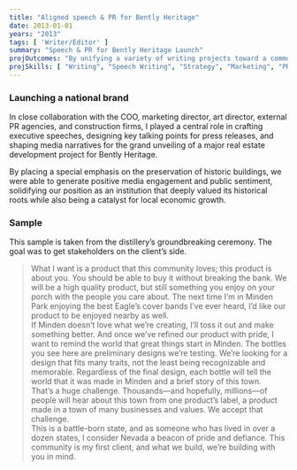 ```yaml
---
title: "Aligned speech & PR for Bently Heritage"
date: 2013-01-01
years: "2013"
tags: [ 'Writer/Editor' ]
summary: "Speech & PR for Bently Heritage Launch"
projOutcomes: "By unifying a variety of writing projects toward a common goal, I was able to help a company build goodwill and achieve long-term goals."
projSkills: [ "Writing", "Speech Writing", "Strategy", "Marketing", "PR" ]
---
```


### Launching a national brand

In close collaboration with the COO, marketing director, art director, external PR agencies, and construction firms, I played a central role in crafting executive speeches, designing key talking points for press releases, and shaping media narratives for the grand unveiling of a major real estate development project for Bently Heritage.

By placing a special emphasis on the preservation of historic buildings, we were able to generate positive media engagement and public sentiment, solidifying our position as an institution that deeply valued its historical roots while also being a catalyst for local economic growth.

### Sample

This sample is taken from the distillery&rsquo;s groundbreaking ceremony. The goal was to get stakeholders on the client&rsquo;s side. 

> What I want is a product that this community loves; this product is about you. You should be able to buy it without breaking the bank. We will be a high quality product, but still something you enjoy on your porch with the people you care about. The next time I’m in Minden Park enjoying the best Eagle’s cover bands I’ve ever heard, I’d like our product to be enjoyed nearby as well.   
> If Minden doesn’t love what we’re creating, I’ll toss it out and make something better. And once we’ve refined our product with pride, I want to remind the world that great things start in Minden. 
> The bottles you see here are preliminary designs we’re testing. We’re looking for a design that fits many traits, not the least being recognizable and memorable. 
> Regardless of the final design, each bottle will tell the world that it was made in Minden and a brief story of this town.  
> That’s a huge challenge. Thousands—and hopefully, millions—of people will hear about this town from one product’s label, a product made in a town of many businesses and values. We accept that challenge.   
> This is a battle-born state, and as someone who has lived in over a dozen states, I consider Nevada a beacon of pride and defiance. This community is my first client, and what we build, we’re building with you in mind. 
